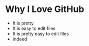 # Why I Love GitHub

* It is pretty
* It is easy to edit files
* It is pretty easy to edit files
* indeed